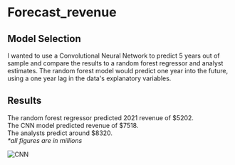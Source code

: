 # Forecast_revenue

## Model Selection
I wanted to use a Convolutional Neural Network to predict 5 years out of sample and compare the results to a random forest regressor and analyst estimates. 
The random forest model would predict one year into the future, using a one year lag in the data's explanatory variables. 

## Results
The random forest regressor predicted 2021 revenue of $5202.\
The CNN model predicted revenue of $7518.\
The analysts predict around $8320.\
*\*all figures are in millions*

![CNN](https://i.imgur.com/3cior8a.png)
